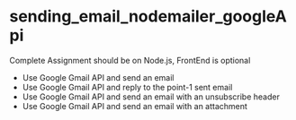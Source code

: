 # sending_email_nodemailer_googleApi

Complete Assignment should be on Node.js, FrontEnd is optional

* Use Google Gmail API and send an email
* Use Google Gmail API and reply to the point-1 sent email
* Use Google Gmail API and send an email with an unsubscribe header
* Use Google Gmail API and send an email with an attachment
